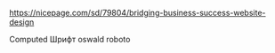 https://nicepage.com/sd/79804/bridging-business-success-website-design

Computed
Шрифт oswald
roboto


